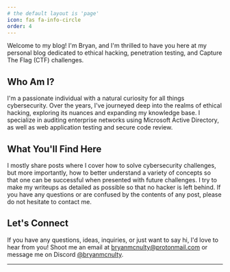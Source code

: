 ```yaml
---
# the default layout is 'page'
icon: fas fa-info-circle
order: 4
---
```


Welcome to my blog! I'm Bryan, and I'm thrilled to have you here at my personal blog dedicated to ethical hacking, penetration testing, and Capture The Flag (CTF) challenges.

## Who Am I?

I'm a passionate individual with a natural curiosity for all things cybersecurity. Over the years, I've journeyed deep into the realms of ethical hacking, exploring its nuances and expanding my knowledge base. I specialize in auditing enterprise networks using Microsoft Active Directory, as well as web application testing and secure code review.


## What You'll Find Here

I mostly share posts where I cover how to solve cybersecurity challenges, but more importantly, how to better understand a variety of concepts so that one can be successful when presented with future challenges. I try to make my writeups as detailed as possible so that no hacker is left behind. If you have any questions or are confused by the contents of any post, please do not hesitate to contact me.


## Let's Connect

If you have any questions, ideas, inquiries, or just want to say hi, I'd love to hear from you! Shoot me an email at [bryanmcnulty@protonmail.com](mailto:bryanmcnulty@protonmail.com) or message me on Discord [@bryanmcnulty](https://discord.com/users/844241499859451924).


* * *

<script src="https://www.hackthebox.com/badge/905477"></script>

<script src="https://tryhackme.com/badge/940578"></script>
